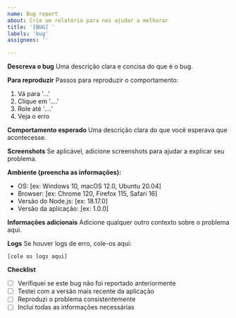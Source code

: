 ```yaml
---
name: Bug report
about: Crie um relatório para nos ajudar a melhorar
title: '[BUG] '
labels: 'bug'
assignees: ''

---
```


**Descreva o bug**
Uma descrição clara e concisa do que é o bug.

**Para reproduzir**
Passos para reproduzir o comportamento:
1. Vá para '...'
2. Clique em '....'
3. Role até '....'
4. Veja o erro

**Comportamento esperado**
Uma descrição clara do que você esperava que acontecesse.

**Screenshots**
Se aplicável, adicione screenshots para ajudar a explicar seu problema.

**Ambiente (preencha as informações):**
 - OS: [ex: Windows 10, macOS 12.0, Ubuntu 20.04]
 - Browser: [ex: Chrome 120, Firefox 115, Safari 16]
 - Versão do Node.js: [ex: 18.17.0]
 - Versão da aplicação: [ex: 1.0.0]

**Informações adicionais**
Adicione qualquer outro contexto sobre o problema aqui.

**Logs**
Se houver logs de erro, cole-os aqui:

```
[cole os logs aqui]
```

**Checklist**
- [ ] Verifiquei se este bug não foi reportado anteriormente
- [ ] Testei com a versão mais recente da aplicação
- [ ] Reproduzi o problema consistentemente
- [ ] Incluí todas as informações necessárias 